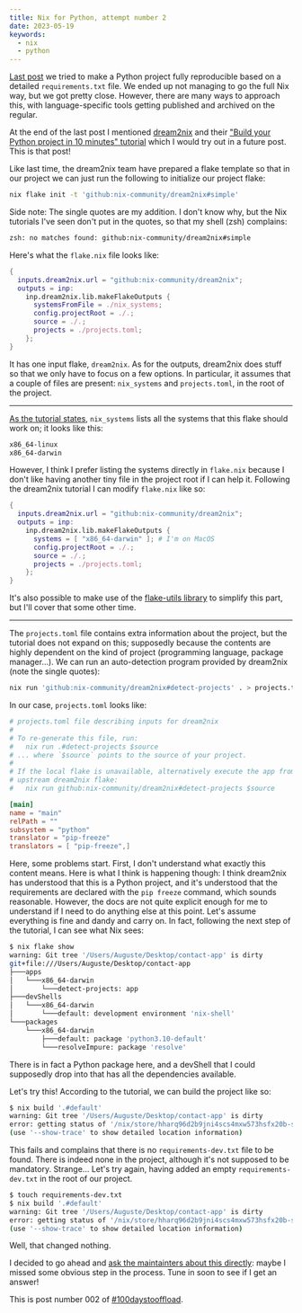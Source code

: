 ```yaml
---
title: Nix for Python, attempt number 2
date: 2023-05-19
keywords:
  - nix
  - python
---
```

[Last post](http://augustebaum.github.io/website/posts/2023-05-16-01-nix-for-python-attempt-no.-1/) we tried to make a Python project fully reproducible based on a detailed `requirements.txt` file. We ended up not managing to go the full Nix way, but we got pretty close. However, there are many ways to approach this, with language-specific tools getting published and archived on the regular.

At the end of the last post I mentioned [dream2nix](https://nix-community.github.io/dream2nix/) and their ["Build your Python project in 10 minutes" tutorial](https://nix-community.github.io/dream2nix/guides/getting-started-python.html) which I would try out in a future post. This is that post!

Like last time, the dream2nix team have prepared a flake template so that in our project we can just run the following to initialize our project flake:
```sh
nix flake init -t 'github:nix-community/dream2nix#simple'
```

Side note: The single quotes are my addition. I don't know why, but the Nix tutorials I've seen don't put in the quotes, so that my shell (zsh) complains:
```sh
zsh: no matches found: github:nix-community/dream2nix#simple
```

Here's what the `flake.nix` file looks like:
```nix
{
  inputs.dream2nix.url = "github:nix-community/dream2nix";
  outputs = inp:
    inp.dream2nix.lib.makeFlakeOutputs {
      systemsFromFile = ./nix_systems;
      config.projectRoot = ./.;
      source = ./.;
      projects = ./projects.toml;
    };
}
```
It has one input flake, `dream2nix`. As for the outputs, dream2nix does stuff so that we only have to focus on a few options. In particular, it assumes that a couple of files are present: `nix_systems` and `projects.toml`, in the root of the project.

---

[As the tutorial states](https://nix-community.github.io/dream2nix/guides/getting-started-python.html#nix_systems), `nix_systems` lists all the systems that this flake should work on; it looks like this:
```txt
x86_64-linux
x86_64-darwin
```
However, I think I prefer listing the systems directly in `flake.nix` because I don't like having another tiny file in the project root if I can help it. Following the dream2nix tutorial I can modify `flake.nix` like so:
```nix
{
  inputs.dream2nix.url = "github:nix-community/dream2nix";
  outputs = inp:
    inp.dream2nix.lib.makeFlakeOutputs {
      systems = [ "x86_64-darwin" ]; # I'm on MacOS
      config.projectRoot = ./.;
      source = ./.;
      projects = ./projects.toml;
    };
}
```
It's also possible to make use of the [flake-utils library](https://github.com/numtide/flake-utils) to simplify this part, but I'll cover that some other time.

---

The `projects.toml` file contains extra information about the project, but the tutorial does not expand on this; supposedly because the contents are highly dependent on the kind of project (programming language, package manager...).
We can run an auto-detection program provided by dream2nix (note the single quotes):
```sh
nix run 'github:nix-community/dream2nix#detect-projects' . > projects.toml
```
In our case, `projects.toml` looks like:
```toml
# projects.toml file describing inputs for dream2nix
#
# To re-generate this file, run:
#   nix run .#detect-projects $source
# ... where `$source` points to the source of your project.
#
# If the local flake is unavailable, alternatively execute the app from the
# upstream dream2nix flake:
#   nix run github:nix-community/dream2nix#detect-projects $source

[main]
name = "main"
relPath = ""
subsystem = "python"
translator = "pip-freeze"
translators = [ "pip-freeze",]
```

Here, some problems start. First, I don't understand what exactly this content means. Here is what I think is happening though: I think dream2nix has understood that this is a Python project, and it's understood that the requirements are declared with the `pip freeze` command, which sounds reasonable. However, the docs are not quite explicit enough for me to understand if I need to do anything else at this point. Let's assume everything is fine and dandy and carry on.
In fact, following the next step of the tutorial, I can see what Nix sees:
```sh
$ nix flake show
warning: Git tree '/Users/Auguste/Desktop/contact-app' is dirty
git+file:///Users/Auguste/Desktop/contact-app
├───apps
│   └───x86_64-darwin
│       └───detect-projects: app
├───devShells
│   └───x86_64-darwin
│       └───default: development environment 'nix-shell'
└───packages
    └───x86_64-darwin
        ├───default: package 'python3.10-default'
        └───resolveImpure: package 'resolve'
```
There is in fact a Python package here, and a devShell that I could supposedly drop into that has all the dependencies available.

Let's try this! According to the tutorial, we can build the project like so:
```sh
$ nix build '.#default'
warning: Git tree '/Users/Auguste/Desktop/contact-app' is dirty
error: getting status of '/nix/store/hharq96d2b9jni4scs4mxw573hsfx20b-source/requirements-dev.txt': No such file or directory
(use '--show-trace' to show detailed location information)
```
This fails and complains that there is no `requirements-dev.txt` file to be found. There is indeed none in the project, although it's not supposed to be mandatory. Strange...
Let's try again, having added an empty `requirements-dev.txt` in the root of our project.
```sh
$ touch requirements-dev.txt
$ nix build '.#default'
warning: Git tree '/Users/Auguste/Desktop/contact-app' is dirty
error: getting status of '/nix/store/hharq96d2b9jni4scs4mxw573hsfx20b-source/requirements-dev.txt': No such file or directory
(use '--show-trace' to show detailed location information)
```

Well, that changed nothing. 

I decided to go ahead and [ask the maintainters about this directly](https://github.com/nix-community/dream2nix/issues/521): maybe I missed some obvious step in the process. Tune in soon to see if I get an answer!

This is post number 002 of [#100daystooffload](https://100daystooffload.com/).